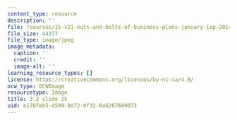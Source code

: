 ```yaml
---
content_type: resource
description: ''
file: /courses/15-s21-nuts-and-bolts-of-business-plans-january-iap-2014/e176feb545099d729f326a6267689073_Slide25.JPG
file_size: 44377
file_type: image/jpeg
image_metadata:
  caption: ''
  credit: ''
  image-alt: ''
learning_resource_types: []
license: https://creativecommons.org/licenses/by-nc-sa/4.0/
ocw_type: OCWImage
resourcetype: Image
title: 3.2 slide 25
uid: e176feb5-4509-9d72-9f32-6a6267689073
---
```

